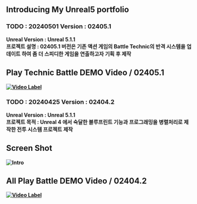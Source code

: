 ## Introducing My Unreal5 portfolio

### TODO : 20240501 Version : 02405.1

<strong>Unreal Version : Unreal 5.1.1<br/> 
<strong>프로젝트 설명 : 02405.1 버전은 기존 액션 게임의 Battle Technic의 반격 시스템을 업데이트 하여 좀 더 스피디한 게임을 연출하고자 기획 후 제작

## Play Technic Battle DEMO Video / 02405.1
[![Video Label](http://img.youtube.com/vi/mwwzEB7ekw4/0.jpg)](https://youtu.be/mwwzEB7ekw4)


### TODO : 20240425 Version : 02404.2 

<strong>Unreal Version : Unreal 5.1.1<br/> 
<strong>프로젝트 목적 : Unreal 4 에서 숙달한 블루프린트 기능과 프로그래밍을 병렬처리로 제작한 전투 시스템 프로젝트 제작

## Screen Shot
![Intro](https://github.com/showhohxc/Unreal5/assets/98040028/a561d302-7cd4-4c8b-a1af-16939add64de)

## All Play Battle DEMO Video / 02404.2
[![Video Label](http://img.youtube.com/vi/Cv_TdveLz5M/0.jpg)](https://youtu.be/Cv_TdveLz5M)
